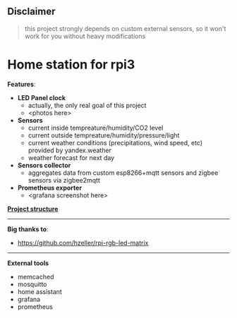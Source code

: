 ## Disclaimer
> this project strongly depends on custom external sensors, so it won't work for you without heavy modifications
# Home station for rpi3
**Features**:
* **LED Panel clock**
  * actually, the only real goal of this project
  * \<photos here\>
* **Sensors**
  * current inside tempreature/humidity/CO2 level
  * current outside tempreature/humidity/pressure/light
  * current weather conditions (precipitations, wind speed, etc) provided by yandex.weather
  * weather forecast for next day
* **Sensors collector**
  * aggregates data from custom esp8266+mqtt sensors and zigbee sensors via zigbee2mqtt 
* **Prometheus exporter**
  * \<grafana screenshot here>
  

[**Project structure**](contents.md)
*** 
**Big thanks to**:
* https://github.com/hzeller/rpi-rgb-led-matrix

*** 
**External tools**
* memcached
* mosquitto
* home assistant
* grafana
* prometheus


